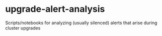 # upgrade-alert-analysis
Scripts/notebooks for analyzing (usually silenced) alerts that arise during cluster upgrades

